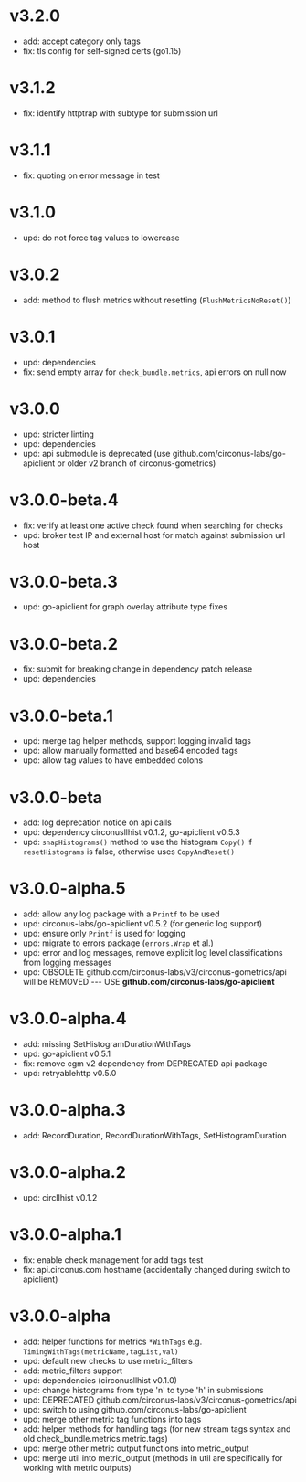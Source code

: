 # v3.2.0

* add: accept category only tags
* fix: tls config for self-signed certs (go1.15)

# v3.1.2

* fix: identify httptrap with subtype for submission url

# v3.1.1

* fix: quoting on error message in test

# v3.1.0

* upd: do not force tag values to lowercase

# v3.0.2

* add: method to flush metrics without resetting  (`FlushMetricsNoReset()`)

# v3.0.1

* upd: dependencies
* fix: send empty array for `check_bundle.metrics`, api errors on null now

# v3.0.0

* upd: stricter linting
* upd: dependencies
* upd: api submodule is deprecated (use github.com/circonus-labs/go-apiclient or older v2 branch of circonus-gometrics)

# v3.0.0-beta.4

* fix: verify at least one active check found when searching for checks
* upd: broker test IP and external host for match against submission url host

# v3.0.0-beta.3

* upd: go-apiclient for graph overlay attribute type fixes

# v3.0.0-beta.2

* fix: submit for breaking change in dependency patch release
* upd: dependencies

# v3.0.0-beta.1

* upd: merge tag helper methods, support logging invalid tags
* upd: allow manually formatted and base64 encoded tags
* upd: allow tag values to have embedded colons

# v3.0.0-beta

* add: log deprecation notice on api calls
* upd: dependency circonusllhist v0.1.2, go-apiclient v0.5.3
* upd: `snapHistograms()` method to use the histogram `Copy()` if `resetHistograms` is false, otherwise uses `CopyAndReset()`

# v3.0.0-alpha.5

* add: allow any log package with a `Printf` to be used
* upd: circonus-labs/go-apiclient v0.5.2 (for generic log support)
* upd: ensure only `Printf` is used for logging
* upd: migrate to errors package (`errors.Wrap` et al.)
* upd: error and log messages, remove explicit log level classifications from logging messages
* upd: OBSOLETE github.com/circonus-labs/v3/circonus-gometrics/api will be REMOVED --- USE **github.com/circonus-labs/go-apiclient**

# v3.0.0-alpha.4

* add: missing SetHistogramDurationWithTags
* upd: go-apiclient v0.5.1
* fix: remove cgm v2 dependency from DEPRECATED api package
* upd: retryablehttp v0.5.0

# v3.0.0-alpha.3

* add: RecordDuration, RecordDurationWithTags, SetHistogramDuration

# v3.0.0-alpha.2

* upd: circllhist v0.1.2

# v3.0.0-alpha.1

* fix: enable check management for add tags test
* fix: api.circonus.com hostname (accidentally changed during switch to apiclient)

# v3.0.0-alpha

* add: helper functions for metrics `*WithTags` e.g. `TimingWithTags(metricName,tagList,val)`
* upd: default new checks to use metric_filters
* add: metric_filters support
* upd: dependencies (circonusllhist v0.1.0)
* upd: change histograms from type 'n' to type 'h' in submissions
* upd: DEPRECATED github.com/circonus-labs/v3/circonus-gometrics/api
* upd: switch to using github.com/circonus-labs/go-apiclient
* upd: merge other metric tag functions into tags
* add: helper methods for handling tags (for new stream tags syntax and old check_bundle.metrics.metric.tags)
* upd: merge other metric output functions into metric_output
* upd: merge util into metric_output (methods in util are specifically for working with metric outputs)
